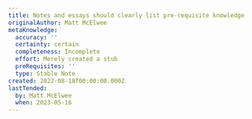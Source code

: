```yaml
---
title: Notes and essays should clearly list pre-requisite knowledge
originalAuthor: Matt McElwee
metaKnowledge:
  accuracy: ''
  certainty: certain
  completeness: Incomplete
  effort: Merely created a stub
  preRequisites: ''
  type: Stable Note
created: 2022-08-18T00:00:00.000Z
lastTended:
  by: Matt McElwee
  when: 2023-05-16
---
```

